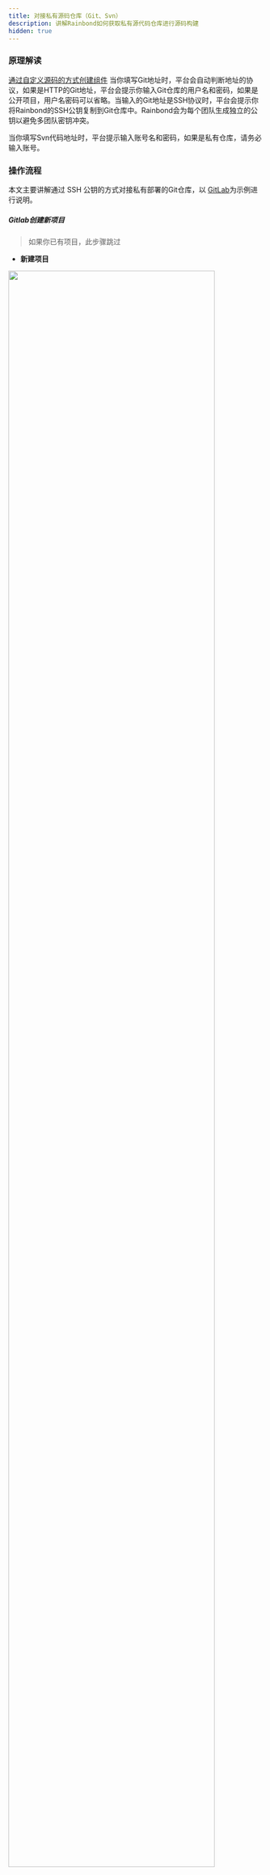 ```yaml
---
title: 对接私有源码仓库（Git、Svn）
description: 讲解Rainbond如何获取私有源代码仓库进行源码构建
hidden: true
---
```


### 原理解读
[通过自定义源码的方式创建组件](/docs/user-manual/app-creation/service_create/#从源码创建)
当你填写Git地址时，平台会自动判断地址的协议，如果是HTTP的Git地址，平台会提示你输入Git仓库的用户名和密码，如果是公开项目，用户名密码可以省略。当输入的Git地址是SSH协议时，平台会提示你将Rainbond的SSH公钥复制到Git仓库中。Rainbond会为每个团队生成独立的公钥以避免多团队密钥冲突。

当你填写Svn代码地址时，平台提示输入账号名和密码，如果是私有仓库，请务必输入账号。


### 操作流程

本文主要讲解通过 SSH 公钥的方式对接私有部署的Git仓库，以 [GitLab](https://gitlab.com/)为示例进行说明。

##### Gitlab创建新项目

> 如果你已有项目，此步骤跳过

- **新建项目**

<img src="https://static.goodrain.com/images/acp/docs/bestpractice/gitlab/git-create-project-01.png"  width="90%" />

- **填写项目名称**

<img src="https://static.goodrain.com/images/acp/docs/bestpractice/gitlab/git-create-project-02.png"  width="90%" />

- **创建示例代码**

<img src="https://static.goodrain.com/images/acp/docs/bestpractice/gitlab/git-create-project-03.png"  width="90%" />


> 切换到SSH地址后，需要记住项目的SSH地址，后续创建组件时需要用到，这里的地址是 `git@172.16.210.205:test/helloworld.git`


新建一个index.html 的文件，内容为 `hello world,hello goodrain!` 提交。

<img src="https://static.goodrain.com/images/acp/docs/bestpractice/gitlab/git-create-project-04.png"  width="90%" />

#### 配置SSH公钥对接私有仓库

##### 获取公钥

进入【创建组件】-【从源码创建】-【自定义源码】，将项目的SSh协议的地址复制到【Git仓库地址】栏中时，会提示【配置授权Key】连接，点开显示详细信息：

<img src="https://static.goodrain.com/images/docs/3.6/best-practice/ci-cd/ssh-01.gif" width="100%" />

##### 将公钥添加到Git仓库

- 切换到项目首页

<img src="https://static.goodrain.com/images/acp/docs/bestpractice/gitlab/git-add-ssh-key-01.png"  width="90%" />

- 添加SSH公钥

<img src="https://static.goodrain.com/images/acp/docs/bestpractice/gitlab/git-add-ssh-key-02.png"  width="90%" />

- SSH 公钥添加完成

<img src="https://static.goodrain.com/images/acp/docs/bestpractice/gitlab/git-add-ssh-key-03.png"  width="90%" />


#### 测试对接是否成功
通过私有仓库创建组件的方式来测试云帮能否通过SSH关于获取Git仓库中的代码。

- 创建组件
<img src="https://static.goodrain.com/images/docs/3.6/best-practice/ci-cd/ssh-02.png"  width="100%" />

- 能够识别语言，代表对接成功

<img src="https://static.goodrain.com/images/docs/3.6/best-practice/ci-cd/ssh-03.png"  width="75%" />

### 在Rainbond部署GitLab私有仓库服务

上文介绍的是对接现有GitLab的情况，如果你还没有Git仓库，Rainbond可以一键部署GitLab应用，下面主要介绍对接云帮上部署的GitLab

#### 创建GitLab应用

通过 【新建应用】-【应用市场】搜索到GitLab应用，选择需要的版本安装即可。

#### 配置GitLab

GitLab安装完成后，可以在组件的端口页面看到对外打开的端口号，如下图：

<img src="https://static.goodrain.com/images/docs/3.6/best-practice/ci-cd/ssh-04.png"  width="100%" />

- 端口号：组件内部监听的端口，本例中监听了`22`和`80`端口
- 访问地址：云帮映射的地址与端口，本例中 22端口映射的地址为`172.16.210.205`，端口为`20006` ，80端口地址为`	80.grea7fc4.zggk.48mt2.goodrain.org`，端口为`80`


- Rainbond为HTTP协议的组件端口默认分配一个访问域名
- Rainbond为非HTTP协议的组件端口默认分配一个访问地址和一个随机的映射端口，但端口映射与组件端口唯一对应，不会变化，因此本例的端口可能与你实际情况不一致。

#### 设置GitLab的HTTP和SSH地址

GitLab组件通过 `GITLAB_SSH_HOST` 和 `GITLAB_HOST` 环境变量来设置SSH和HTTP的地址，因此需要将这两个变量设置到GitLab组件中。

<img src="https://static.goodrain.com/images/docs/3.6/best-practice/ci-cd/ssh-05.png"  width="100%" />

> 设置环境变量后，需要重启GitLab组件。

#### 创建组件时Git地址中的端口配置
由于SSH协议使用的是非默认的22端口，因此在创建组件时，填写的Git地址也需要加上端口信息，格式如下：

```bash
# 默认地址
git@172.16.210.205:test/helloworld.git

# 修改为
git@172.16.210.205:20006/test/helloworld.git
```
